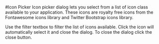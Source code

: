 ﻿#Icon Picker
Icon picker dialog lets you select from a list of icon class available to your application. These icons are royalty free icons from the Fontawesome icons library and Twitter Bootstrap icons library.

Use the filter textbox to filter  the list of icons available. Click the icon will automatically select it and close the dialog. To close the dialog click the close button.
